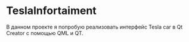 # TeslaInfortaiment
В данном проекте я попробую реализовать интерфейс Tesla car в Qt Creator с помощью QML и QT.
